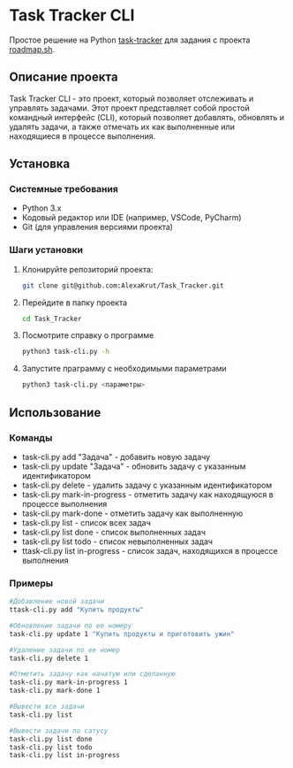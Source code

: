# Task Tracker CLI

Простое решение на Python [task-tracker](https://roadmap.sh/projects/task-tracker) для задания с проекта [roadmap.sh](https://roadmap.sh/).

## Описание проекта
Task Tracker CLI - это проект, который позволяет отслеживать и управлять задачами. Этот проект представляет собой простой командный интерфейс (CLI), который позволяет добавлять, обновлять и удалять задачи, а также отмечать их как выполненные или находящиеся в процессе выполнения.

## Установка

### Системные требования
- Python 3.x
- Кодовый редактор или IDE (например, VSCode, PyCharm)
- Git (для управления версиями проекта)

### Шаги установки
1. Клонируйте репозиторий проекта: 
   ```bash
   git clone git@github.com:AlexaKrut/Task_Tracker.git  
2. Перейдите в папку проекта
   ```bash
   cd Task_Tracker
3. Посмотрите справку о программе
   ```bash
   python3 task-cli.py -h
4. Запустите праграмму с необходимыми параметрами
   ```bash
   python3 task-cli.py <параметры>

## Использование

### Команды
- task-cli.py add "Задача" - добавить новую задачу
- task-cli.py update <id> "Задача" - обновить задачу с указанным идентификатором
- task-cli.py delete <id> - удалить задачу с указанным идентификатором
- task-cli.py mark-in-progress <id> - отметить задачу как находящуюся в процессе выполнения
- task-cli.py mark-done <id> - отметить задачу как выполненную
- task-cli.py list - список всех задач
- task-cli.py list done - список выполненных задач
- task-cli.py list todo - список невыполненных задач
- ttask-cli.py list in-progress - список задач, находящихся в процессе выполнения

### Примеры
   ```bash
  #Добавление новой задачи
  ttask-cli.py add "Купить продукты"

  #Обновление задачи по ее номеру
  task-cli.py update 1 "Купить продукты и приготовить ужин"

  #Удаление задачи по ее номер
  task-cli.py delete 1

  #Отметить задачу как начатую или сделанную
  task-cli.py mark-in-progress 1
  task-cli.py mark-done 1

  #Вывести все задачи
  task-cli.py list

  #Вывести задачи по сатусу
  task-cli.py list done
  task-cli.py list todo
  task-cli.py list in-progress
